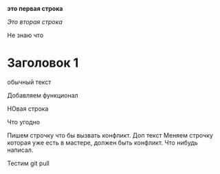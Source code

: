 **это первая строка**

*Это вторая строка*

Не знаю что

# Заголовок 1

обычный текст

Добавляем функционал

НОвая строка

Что угодно

Пишем строчку что бы вызвать конфликт. Доп текст
Меняем строчку которая уже есть в мастере, должен быть конфликт. Что нибудь написал.

Тестим git pull
